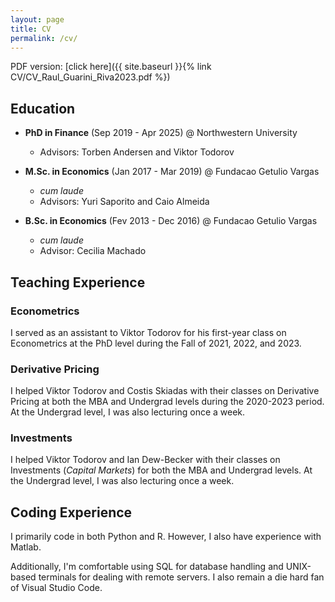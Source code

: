 ```yaml
---
layout: page
title: CV
permalink: /cv/
---
```


PDF version: [click here]({{ site.baseurl }}{% link CV/CV_Raul_Guarini_Riva2023.pdf %})

## Education
 * **PhD in Finance** (Sep 2019 - Apr 2025) @ Northwestern University
   * Advisors: Torben Andersen and Viktor Todorov


 * **M.Sc. in Economics** (Jan 2017 - Mar 2019) @ Fundacao Getulio Vargas
   * *cum laude*
   * Advisors: Yuri Saporito and Caio Almeida


 * **B.Sc. in Economics** (Fev 2013 - Dec 2016) @ Fundacao Getulio Vargas
   * *cum laude*
   * Advisor: Cecilia Machado 

## Teaching Experience

### Econometrics
I served as an assistant to Viktor Todorov for his first-year class on Econometrics at the PhD level during the Fall of 2021, 2022, and 2023.

### Derivative Pricing
I helped Viktor Todorov and Costis Skiadas with their classes on Derivative Pricing at both the MBA and Undergrad levels during the 2020-2023 period. At the Undergrad level, I was also lecturing once a week.

### Investments
I helped Viktor Todorov and Ian Dew-Becker with their classes on Investments (*Capital Markets*) for both the MBA and Undergrad levels. At the Undergrad level, I was also lecturing once a week.

## Coding Experience

I primarily code in both Python and R. However, I also have experience with Matlab.

Additionally, I'm comfortable using SQL for database handling and UNIX-based terminals for dealing with remote servers. I also remain a die hard fan of Visual Studio Code.